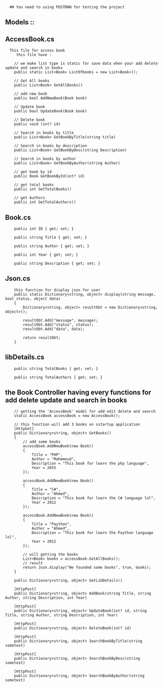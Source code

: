       ## You need to using POSTMAN for testing the project
## Models :: ##
## AccessBook.cs
      This file for access book
         this file have : 
        
        // we make list type is static for save data when your add delete update and search in books
        public static List<Book> ListOfbooks = new List<Book>();

        // Get All books
        public List<Book> GetAllBooks()
        
        // add new book
        public bool AddNewBook(Book book)
        
        // Update book
        public bool UpdateBook(Book book)

        // Delete book
        public void (int? id)

        // Search in books by title
        public List<Book> GetBookByTitle(string title)

        // Search in books by description
        public List<Book> GetBookByDesc(string Description)
        
        // Search in books by author
        public List<Book> GetBookByAuthor(string Author)

        // get book by id
        public Book GetBookById(int? id)

        // get total books
        public int GetTotalBooks()

        // get Authors 
        public int GetTotalAuthors()
## Book.cs ##
        public int ID { get; set; }
        
        public string Title { get; set; }
        
        public string Author { get; set; }
        
        public int Year { get; set; }
        
        public string Description { get; set; }
## Json.cs ##
        this function for display json for user
        public static Dictionary<string, object> display(string message, bool status, object data)
        {
            Dictionary<string, object> resultObt = new Dictionary<string, object>();

            resultObt.Add("message", message);
            resultObt.Add("status", status);
            resultObt.Add("data", data);

            return resultObt;
        }
## libDetails.cs ##

        public string TotalBooks { get; set; }
        
        public string TotalAuthors { get; set; }

## the Book Controller having every functions for add delete update and search in books
        // getting the 'AccessBook' model for add edit delete and search
        static AccessBook accessBook = new AccessBook();

        // this function will add 3 books on sstartup application
        [HttpGet]
        public Dictionary<string, object> GetBooks()
        {
            // add some books
            accessBook.AddNewBook(new Book()
            {
                Title = "PHP",
                Author = "Mahmmoud",
                Description = "This book for learn the php language",
                Year = 2015
            });

            accessBook.AddNewBook(new Book()
            {
                Title = "C#",
                Author = "Ahmed",
                Description = "This book for learn the C# language lol",
                Year = 2012
            });

            accessBook.AddNewBook(new Book()
            {
                Title = "Paython",
                Author = "Ahmed",
                Description = "This book for learn the Paython language lol",
                Year = 2012
            });

            // will getting the books
            List<Book> books = accessBook.GetAllBooks();
            // result
            return Json.display("We founded some books", true, books);
        }

        public Dictionary<string, object> GetLibDetails()

        [HttpPost]
        public Dictionary<string, object> AddBook(string Title, string Author, string Description, int Year)

        [HttpPost]
        public Dictionary<string, object> UpdateBook(int? id, string Title, string Author, string Description, int Year)

        [HttpPost]
        public Dictionary<string, object> DeleteBook(int? id)
        
        [HttpPost]
        public Dictionary<string, object> SearchBookByTitle(string sometext)

        [HttpPost]
        public Dictionary<string, object> SearchBookByDesc(string sometext)

        [HttpPost]
        public Dictionary<string, object> SearchBookByAuthor(string sometext)
